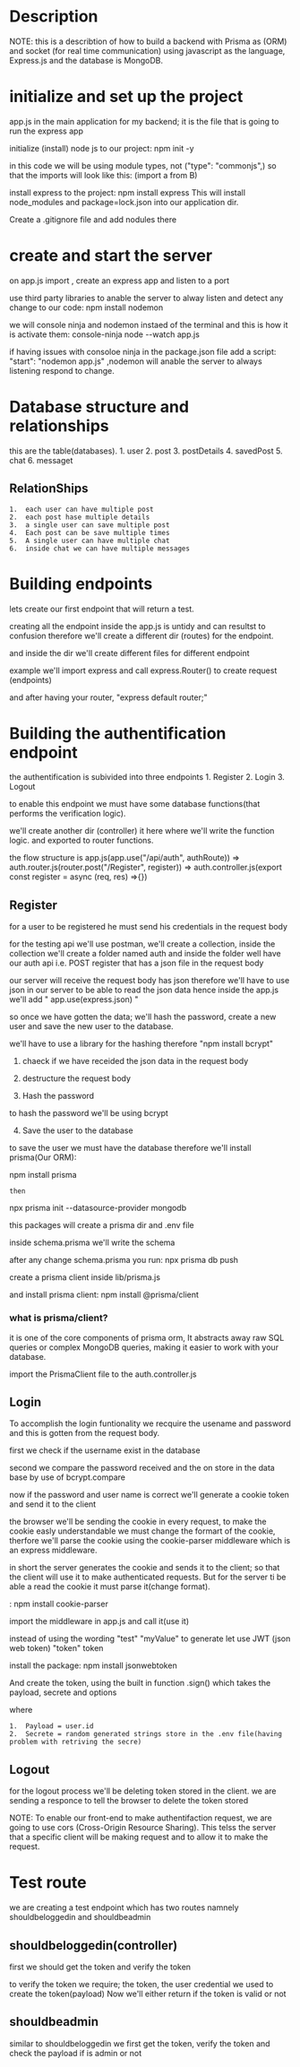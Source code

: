 # Description

NOTE: this is a describtion of how to build a backend with Prisma as (ORM) and socket (for real time communication) using javascript as the language, Express.js and the database is MongoDB.

# initialize and set up the project

app.js in the main application for my backend; it is the file that is going to run the express app

initialize (install) node js to our project: npm init -y

in this code we will be using module types, not ("type": "commonjs",) so that the imports will look like this: (import a from B)

install express to the project: npm install express
This will install node_modules and package=lock.json into our application dir.

Create a .gitignore file and add nodules there

# create and start the server

on app.js import , create an express app and listen to a port

use third party libraries to anable the server to alway listen and detect any change to our code: npm install nodemon

we will console ninja and nodemon instaed of the terminal and this is how it is activate them: console-ninja node --watch app.js

if having issues with consoloe ninja in the package.json file add a script: "start": "nodemon app.js" ,nodemon will anable the server to always listening respond to change.

# Database structure and relationships

this are the table(databases). 1. user 2. post 3. postDetails 4. savedPost 5. chat 6. messaget

## RelationShips

    1.  each user can have multiple post
    2.  each post hase multiple details
    3.  a single user can save multiple post
    4.  Each post can be save multiple times
    5.  A single user can have multiple chat
    6.  inside chat we can have multiple messages

# Building endpoints

lets create our first endpoint that will return a test.

creating all the endpoint inside the app.js is untidy and can resultst to confusion therefore we'll create a different dir (routes) for the endpoint.

and inside the dir we'll create different files for different endpoint

example we'll import express and call express.Router() to create request (endpoints)

and after having your router, "express default router;"

# Building the authentification endpoint

the authentification is subivided into three endpoints 1. Register 2. Login 3. Logout

to enable this endpoint we must have some database functions(that performs the verification logic).

we'll create another dir (controller) it here where we'll write the function logic. and exported to router functions.

the flow structure is app.js(app.use("/api/auth", authRoute)) => auth.router.js(router.post("/Register", register)) => auth.controller.js(export const register = async (req, res) =>{})

## Register

for a user to be registered he must send his credentials in the request body

for the testing api we'll use postman, we'll create a collection, inside the collection we'll create a folder named auth and inside the folder well have our auth api i.e. POST register that has a json file in the request body

our server will receive the request body has json therefore we'll have to use json in our server to be able to read the json data hence inside the app.js we'll add " app.use(express.json) "

so once we have gotten the data; we'll hash the password, create a new user and save the new user to the database.

we'll have to use a library for the hashing therefore "npm install bcrypt"

1.  chaeck if we have receided the json data in the request body

2.  destructure the request body

3.  Hash the password

to hash the password we'll be using bcrypt

4.  Save the user to the database

to save the user we must have the database therefore we'll install prisma(Our ORM):

npm install prisma

    then

npx prisma init --datasource-provider mongodb

this packages will create a prisma dir and .env file

inside schema.prisma we'll write the schema

after any change schema.prisma you run: npx prisma db push

create a prisma client inside lib/prisma.js

and install prisma client: npm install @prisma/client

### what is prisma/client?
it is one of the core components of prisma orm, It abstracts away raw SQL queries or complex MongoDB queries, making it easier to work with your database.

import the PrismaClient file to the auth.controller.js

## Login
To accomplish the login funtionality we recquire the usename and password and this is gotten from the request body.

first we check if the username exist in the database

second we compare the password received and the on store in the data base by use of bcrypt.compare

now if the password and user name is correct we'll generate a cookie token and send it to the client

the browser we'll be sending the cookie in every request, to make the cookie easly understandable we must change the formart of the cookie, therfore we'll parse the cookie using the cookie-parser middleware which is an express middleware.

in short the server generates the cookie and sends it to the client; so that the client will use it to make authenticated requests. But for the server ti be able a read the cookie it must parse it(change format).

: npm install cookie-parser

import the middleware in app.js and call it(use it)


instead of using the wording "test" "myValue" to generate let use JWT (json web token)  "token" token

install the package: npm install jsonwebtoken

And create the token, using the built in function .sign() which takes the payload, secrete and options

where

    1.  Payload = user.id
    2.  Secrete = random generated strings store in the .env file(having problem with retriving the secre)



## Logout

for the logout process we'll be deleting token stored in the client.
we are sending a responce to tell the browser to delete the token stored



NOTE: To enable our front-end to make authentifaction request, we are going to use cors (Cross-Origin Resource Sharing).
      This telss the server that a specific client will be making request and to allow it to make the request.



# Test route
we are creating a test endpoint which has two routes namnely shouldbeloggedin and shouldbeadmin

## shouldbeloggedin(controller)
first we should get the token and verify the token

to verify the token we require; the token, the user credential we used to create the token(payload)
Now we'll either return if the token is valid or not

## shouldbeadmin
similar to shouldbeloggedin we first get the token, verify the token and check the payload if is admin or not


